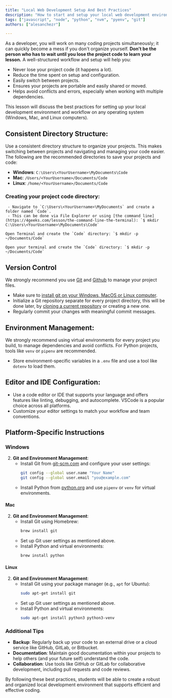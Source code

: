 ```yaml
---
title: "Local Web Development Setup And Best Practices"
description: "How to start and setup your local web development environment across Windows, Mac, and Linux. Optimize your coding workflow: Project organization, Version control, IDE configuration, etc."
tags: ["javascript", "node", "python", "nvm", "pyenv", "git"]
authors: ["alesanchezr"]

---
```


As a developer, you will work on many coding projects simultaneously; it can quickly become a mess if you don't organize yourself. **Don't be the person who has to wait until you lose the project code to learn your lesson.** A well-structured workflow and setup will help you:

- Never lose your project code (it happens a lot).
- Reduce the time spent on setup and configuration.
- Easily switch between projects.
- Ensures your projects are portable and easily shared or moved.
- Helps avoid conflicts and errors, especially when working with multiple dependencies.

This lesson will discuss the best practices for setting up your local development environment and workflow on any operating system (Windows, Mac, and Linux computers).

## **Consistent Directory Structure**: 

Use a consistent directory structure to organize your projects. This makes switching between projects and navigating and managing your code easier. The following are the recommended directories to save your projects and code:

 - **Windows**: `C:\Users\<YourUsername>\MyDocuments\Code`
 - **Mac**: `/Users/<YourUsername>/Documents/Code`
 - **Linux**: `/home/<YourUsername>/Documents/Code`

### Creating your project code directory:

```windows
 - Navigate to `C:\Users\<YourUsername>\MyDocuments` and create a folder named `Code`.
 - This can be done via File Explorer or using [the command line](https://4geeks.com/lesson/the-command-line-the-terminal): `$ mkdir C:\Users\<YourUsername>\MyDocuments\Code`
```
```macos
Open Terminal and create the `Code` directory: `$ mkdir -p ~/Documents/Code`
```
```linux
Open your terminal and create the `Code` directory: `$ mkdir -p ~/Documents/Code`
```

## Version Control

We strongly recommend you use [Git](https://4geeks.com/technology/git) and [Github](https://4geeks.com/technology/github) to manage your project files.

- Make sure to [install git on your Windows, MacOS or Linux computer](/how-to/install-git-on-windows-macos-and-linux).
- Initialize a Git repository separate for every project directory, this will be done later, by [cloning a current repository](https://4geeks.com/how-to/github-clone-repository) or creating a new one.
 - Regularly commit your changes with meaningful commit messages.

## Environment Management:

We strongly recommend using virtual environments for every project you build, to manage dependencies and avoid conflicts. For Python projects, tools like `venv` or `pipenv` are recommended.
 - Store environment-specific variables in a `.env` file and use a tool like `dotenv` to load them.

## Editor and IDE Configuration:
 - Use a code editor or IDE that supports your language and offers features like linting, debugging, and autocomplete. VSCode is a popular choice across all platforms.
 - Customize your editor settings to match your workflow and team conventions.

## Platform-Specific Instructions

### Windows
     

2. **Git and Environment Management**:
   - Install Git from [git-scm.com](https://git-scm.com/download/win) and configure your user settings:
     ```sh
     git config --global user.name "Your Name"
     git config --global user.email "you@example.com"
     ```
   - Install Python from [python.org](https://www.python.org/downloads/windows/) and use `pipenv` or `venv` for virtual environments.

#### Mac

2. **Git and Environment Management**:
   - Install Git using Homebrew:
     ```sh
     brew install git
     ```
   - Set up Git user settings as mentioned above.
   - Install Python and virtual environments:
     ```sh
     brew install python
     ```

#### Linux

2. **Git and Environment Management**:
   - Install Git using your package manager (e.g., `apt` for Ubuntu):
     ```sh
     sudo apt-get install git
     ```
   - Set up Git user settings as mentioned above.
   - Install Python and virtual environments:
     ```sh
     sudo apt-get install python3 python3-venv
     ```

### Additional Tips

- **Backup**: Regularly back up your code to an external drive or a cloud service like GitHub, GitLab, or Bitbucket.
- **Documentation**: Maintain good documentation within your projects to help others (and your future self) understand the code.
- **Collaboration**: Use tools like GitHub or GitLab for collaborative development, including pull requests and code reviews.

By following these best practices, students will be able to create a robust and organized local development environment that supports efficient and effective coding.
